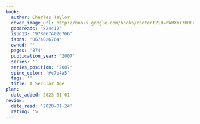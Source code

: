 ```yaml
---
book:
  author: Charles Taylor
  cover_image_url: http://books.google.com/books/content?id=hWRXYY3HRFoC&printsec=frontcover&img=1&zoom=1&edge=curl&source=gbs_api
  goodreads: '824412'
  isbn13: '9780674026766'
  isbn9: '0674026764'
  owned: ''
  pages: '874'
  publication_year: '2007'
  series: ''
  series_position: '2007'
  spine_color: '#c7b4a5'
  tags: ''
  title: A Secular Age
plan:
  date_added: 2023-01-01
review:
  date_read: '2020-01-24'
  rating: '5'
---
```

